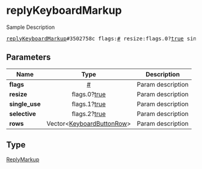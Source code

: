 # replyKeyboardMarkup

Sample Description

<pre>
<a href="../constructor/replyKeyboardMarkup.md">replyKeyboardMarkup</a>#3502758c flags:<a href="../type/#.md">#</a> resize:flags.0?<a href="../type/true.md">true</a> single_use:flags.1?<a href="../type/true.md">true</a> selective:flags.2?<a href="../type/true.md">true</a> rows:Vector&lt;<a href="../type/KeyboardButtonRow.md">KeyboardButtonRow</a>&gt; = <a href="../type/ReplyMarkup.md">ReplyMarkup</a>;</pre>
## Parameters

| Name | Type | Description |
|------|:----:|-------------|
| **flags** | <a href="../type/#.md">#</a> | Param description |
| **resize** | flags.0?<a href="../type/true.md">true</a> | Param description |
| **single_use** | flags.1?<a href="../type/true.md">true</a> | Param description |
| **selective** | flags.2?<a href="../type/true.md">true</a> | Param description |
| **rows** | Vector&lt;<a href="../type/KeyboardButtonRow.md">KeyboardButtonRow</a>&gt; | Param description |

## Type

<a href="../type/ReplyMarkup.md">ReplyMarkup</a>
